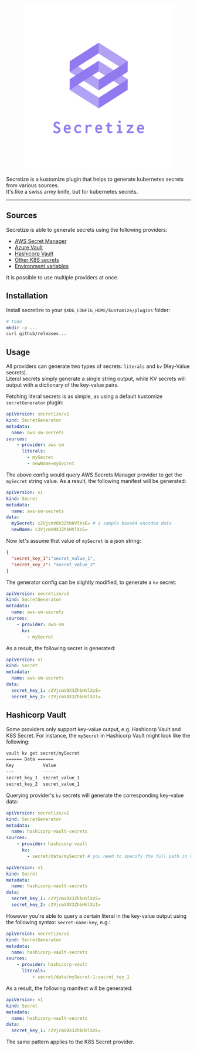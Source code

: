 <p  align="center">
  <img width="409" height="450" src=".assets/logo.png"/>
</p>

Secretize is a kustomize plugin that helps to generate kubernetes secrets from various sources.  
It's like a swiss army knife, but for kubernetes secrets. 

---

## Sources

Secretize is able to generate secrets using the following providers:

- [AWS Secret Manager](https://docs.aws.amazon.com/secretsmanager/latest/userguide/intro.html)
- [Azure Vault](https://docs.microsoft.com/en-us/azure/key-vault/)
- [Hashicorp Vault](https://www.vaultproject.io/)
- [Other K8S secrets](https://kubernetes.io/docs/concepts/configuration/secret/)
- [Environment variables](https://en.wikipedia.org/wiki/Environment_variable)

It is possible to use multiple providers at once.


## Installation

Install secretize to your `$XDG_CONFIG_HOME/kustomize/plugins` folder:

```bash
# todo
mkdir -p ...
curl github/releases... 
```



## Usage

All providers can generate two types of secrets: `literals` and `kv` (Key-Value secrets).  
Literal secrets simply generate a single string output, while KV secrets will output with a dictionary of the key-value pairs.   

Fetching literal secrets is as simple, as using a default kustomize `secretGenerator` plugin:

```yaml
apiVersion: secretize/v1
kind: SecretGenerator
metadata:
  name: aws-sm-secrets
sources:
    - provider: aws-sm
      literals: 
        - mySecret
        - newName=mySecret 
```

The above config would query AWS Secrets Manager provider to get the `mySecret` string value. As a result, the following manifest will be generated:

```yaml
apiVersion: v1
kind: Secret
metadata:
  name: aws-sm-secrets
data:
  mySecret: c2VjcmV0X3ZhbHVlXzE= # a sample base64 encoded data 
  newName: c2VjcmV0X3ZhbHVlXzE=
```
 
Now let's assume that value of `mySecret` is a json string:
```json
{
  "secret_key_1":"secret_value_1", 
  "secret_key_2": "secret_value_2"
}
```

The generator config can be slightly modified, to generate a `kv` secret:

```yaml
apiVersion: secretize/v1
kind: SecretGenerator
metadata:
  name: aws-sm-secrets
sources:
    - provider: aws-sm
      kv: 
        - mySecret
```

As a result, the following secret is generated:

```yaml
apiVersion: v1
kind: Secret
metadata:
  name: aws-sm-secrets
data:
  secret_key_1: c2VjcmV0X3ZhbHVlXzE=
  secret_key_2: c2VjcmV0X3ZhbHVlXzI=
```


## Hashicorp Vault

Some providers only support key-value output, e.g. Hashicorp Vault and K8S Secret. 
For instance, the `mySecret` in Hashicorp Vault might look like the following:
```bash
vault kv get secret/mySecret
====== Data ======
Key           Value
---           -----
secret_key_1  secret_value_1
secret_key_2  secret_value_1
```

Querying provider's `kv` secrets will generate the corresponding key-value data:

```yaml
apiVersion: secretize/v1
kind: SecretGenerator
metadata:
  name: hashicorp-vault-secrets
sources:
    - provider: hashicorp-vault
      kv: 
        - secret/data/mySecret # you need to specify the full path in hashicorp vault provider
```
```yaml
apiVersion: v1
kind: Secret
metadata:
  name: hashicorp-vault-secrets
data:
  secret_key_1: c2VjcmV0X3ZhbHVlXzE=
  secret_key_2: c2VjcmV0X3ZhbHVlXzI=
```

However you're able to query a certain literal in the key-value output using the following syntax: `secret-name:key`, e.g.:
  
```yaml
apiVersion: secretize/v1
kind: SecretGenerator
metadata:
  name: hashicorp-vault-secrets
sources:
    - provider: hashicorp-vault
      literals:
          - secret/data/mySecret-1:secret_key_1
```

As a result, the following manifest will be generated:

```yaml
apiVersion: v1
kind: Secret
metadata:
  name: hashicorp-vault-secrets
data:
  secret_key_1: c2VjcmV0X3ZhbHVlXzE=
```

The same pattern applies to the K8S Secret provider. 

